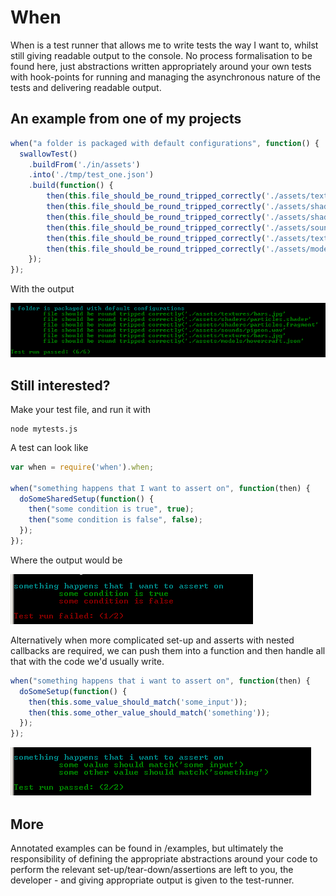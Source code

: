 # When

When is a test runner that allows me to write tests the way I want to, whilst still giving readable output to the console. No process formalisation to be found here, just abstractions written appropriately around your own tests with hook-points for running and managing the asynchronous nature of the tests and delivering readable output.

## An example from one of my projects

```javascript
when("a folder is packaged with default configurations", function() {
  swallowTest()
    .buildFrom('./in/assets')
    .into('./tmp/test_one.json')
    .build(function() {
        then(this.file_should_be_round_tripped_correctly('./assets/textures/bars.jpg'));
        then(this.file_should_be_round_tripped_correctly('./assets/shaders/particles.shader'));
        then(this.file_should_be_round_tripped_correctly('./assets/shaders/particles.fragment'));
        then(this.file_should_be_round_tripped_correctly('./assets/sounds/pigeon.wav'));
        then(this.file_should_be_round_tripped_correctly('./assets/textures/bars.jpg'));
        then(this.file_should_be_round_tripped_correctly('./assets/models/hovercraft.json'));
    });
});
```

With the output

<img src="http://github.com/robashton/when/raw/master/images/full_example.png">

## Still interested?

Make your test file, and run it with

```
node mytests.js
```

A test can look like

```javascript
var when = require('when').when;

when("something happens that I want to assert on", function(then) {
  doSomeSharedSetup(function() {
    then("some condition is true", true);
    then("some condition is false", false);
  });
});
```

Where the output would be

<img src="http://github.com/robashton/when/raw/master/images/simple_example.png">

Alternatively when more complicated set-up and asserts with nested callbacks are required, we can push them into a function and then handle all that with the code we'd usually write.

```javascript
when("something happens that i want to assert on", function(then) {
  doSomeSetup(function() {
    then(this.some_value_should_match('some_input'));
    then(this.some_other_value_should_match('something'));  
  });
});
```

<img src="http://github.com/robashton/when/raw/master/images/function_example.png">

## More

Annotated examples can be found in /examples, but ultimately the responsibility of defining the appropriate abstractions around your code to perform the relevant set-up/tear-down/assertions are left to you, the developer - and giving appropriate output is given to the test-runner.


